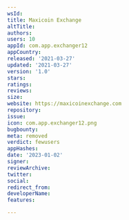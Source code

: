 ```yaml
---
wsId: 
title: Maxicoin Exchange
altTitle: 
authors: 
users: 10
appId: com.app.exchanger12
appCountry: 
released: '2021-03-27'
updated: '2021-03-27'
version: '1.0'
stars: 
ratings: 
reviews: 
size: 
website: https://maxicoinexchange.com
repository: 
issue: 
icon: com.app.exchanger12.png
bugbounty: 
meta: removed
verdict: fewusers
appHashes: 
date: '2023-01-02'
signer: 
reviewArchive: 
twitter: 
social: 
redirect_from: 
developerName: 
features: 

---
```


